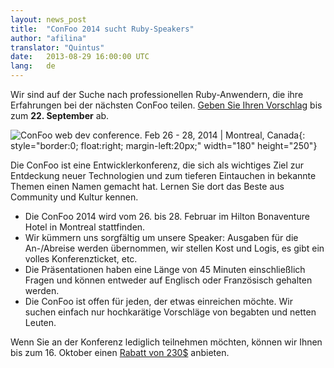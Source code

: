 ```yaml
---
layout: news_post
title:  "ConFoo 2014 sucht Ruby-Speakers"
author: "afilina"
translator: "Quintus"
date:   2013-08-29 16:00:00 UTC
lang:   de
---
```


Wir sind auf der Suche nach professionellen Ruby-Anwendern, die ihre
Erfahrungen bei der nächsten ConFoo teilen. [Geben Sie Ihren Vorschlag][1]
bis zum **22. September** ab.

![ConFoo web dev conference. Feb 26 - 28, 2014 &#124; Montreal, Canada][logo]{: style="border:0; float:right; margin-left:20px;" width="180" height="250"}

Die ConFoo ist eine Entwicklerkonferenz, die sich als wichtiges Ziel
zur Entdeckung neuer Technologien und zum tieferen Eintauchen in bekannte
Themen einen Namen gemacht hat. Lernen Sie dort das Beste aus
Community und Kultur kennen.

 * Die ConFoo 2014 wird vom 26. bis 28. Februar im Hilton Bonaventure Hotel in
   Montreal stattfinden.
 * Wir kümmern uns sorgfältig um unsere Speaker: Ausgaben für die An-/Abreise
   werden übernommen, wir stellen Kost und Logis, es gibt ein volles
   Konferenzticket, etc.
 * Die Präsentationen haben eine Länge von 45 Minuten einschließlich Fragen
   und können entweder auf Englisch oder Französisch gehalten werden.
 * Die ConFoo ist offen für jeden, der etwas einreichen möchte. Wir suchen
   einfach nur hochkarätige Vorschläge von begabten und netten Leuten.

Wenn Sie an der Konferenz lediglich teilnehmen möchten, können wir
Ihnen bis zum 16. Oktober einen [Rabatt von 230$][2] anbieten.



[logo]: http://confoo.ca/images/propaganda/2014/en/t-ruby.gif
[1]: http://confoo.ca/en/call-for-papers
[2]: http://confoo.ca/en/register
